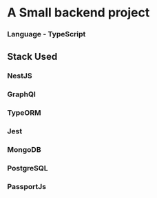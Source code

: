 # A Small backend project

### Language - TypeScript

## Stack Used

### NestJS

### GraphQl

### TypeORM

### Jest

### MongoDB

### PostgreSQL

### PassportJs
